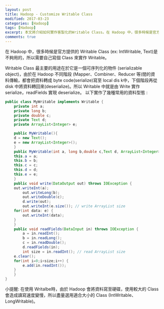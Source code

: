 ```yaml
---
layout: post
title: Hadoop - Customize Writable Class
modified: 2017-03-23
categories: [Hadoop]
tags: [Hadoop]
excerpt: 本文將介紹如何實作客製化的Writable Class。在 Hadoop 中，很多時候是官方提供的 Writable Class是不夠用的，所以需要自己寫個 Class 來實作 Writable。Writable Class 最主要的用途在於它是一個可序列化的物件 (serializable object)，由於在 Hadoop 不同階段 (Mapper、Combiner、Reducer 等)間的資料傳輸，都會把資料轉成 byte code(serialize)寫至 local dis k中，下個階段再從 disk 中將資料轉回來(deserialize)。所以 Writable 中就是由 Write 實作serialize，readFields 實現 deserialize。
comments: true
---
```



在 Hadoop 中，很多時候是官方提供的 Writable Class (ex: IntWritable, Text)是不夠用的，所以需要自己寫個 Class 來實作 Writable。

Writable Class 最主要的用途在於它是一個可序列化的物件 (serializable object)，由於在 Hadoop 不同階段 (Mapper、Combiner、Reducer 等)間的資料傳輸，都會把資料轉成 byte code(serialize)寫至 local dis k中，下個階段再從 disk 中將資料轉回來(deserialize)。所以 Writable 中就是由 Write 實作serialize，readFields 實現 deserialize。
以下實作了幾種常用的資料型態 :
```java
public class MyWritable implements Writable {
    private int a;
    private long b;
    private double c;
    private Text d;
    private ArrayList<Integer> e;

    public MyWritable(){
	d = new Text();
	e = new ArrayList<Integer>();
    }
    public MyWritable(int a, long b,double c,Text d, ArrayList<Integer> e){
	this.a = a;
	this.b = b;
	this.c = c;
	this.d = d;
	this.e = e;
    }
    public void write(DataOutput out) throws IOException {
	out.writeInt(a);
        out.writeLong(b);
        out.writeDouble(c);
        d.write(out);
        out.writeInt(e.size()); // write ArrayList size
	for(int data: e) {
	    out.writeInt(data);
	}		 
    }
    public void readFields(DataInput in) throws IOException {
        a = in.readInt();
        b = in.readLong();
        c = in.readDouble();
        d.readFields(in);
        int size = in.readInt(); // read ArrayList size
	e.clear();
	for(int i=0;i<size;i++) {
	    e.add(in.readInt());
	}	 
    }
}
```
小提醒: 在使用 Writalbe時，由於 Hadoop 會將資料寫至硬碟，使用較大的 Class 會造成讀寫速度變慢，所以盡量選用適合大小的 Class (IntWritable、LongWritable)。
